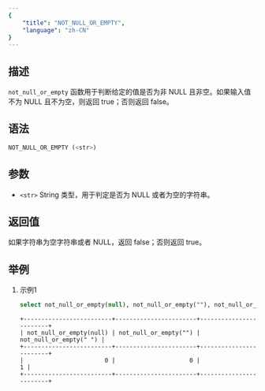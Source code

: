 ```yaml
---
{
    "title": "NOT_NULL_OR_EMPTY",
    "language": "zh-CN"
}
---
```


## 描述

`not_null_or_empty` 函数用于判断给定的值是否为非 NULL 且非空。如果输入值不为 NULL 且不为空，则返回 true；否则返回 false。

## 语法

```sql
NOT_NULL_OR_EMPTY (<str>)
```

## 参数
- `<str>` String 类型，用于判定是否为 NULL 或者为空的字符串。

## 返回值
如果字符串为空字符串或者 NULL，返回 false；否则返回 true。

## 举例
1. 示例1
    ```sql
    select not_null_or_empty(null), not_null_or_empty(""), not_null_or_empty(" ");
    ```
    ```text
    +-------------------------+-----------------------+------------------------+
    | not_null_or_empty(null) | not_null_or_empty("") | not_null_or_empty(" ") |
    +-------------------------+-----------------------+------------------------+
    |                       0 |                     0 |                      1 |
    +-------------------------+-----------------------+------------------------+
    ```
